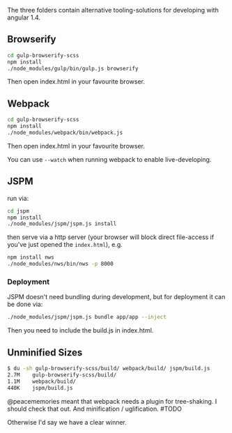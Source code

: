 
The three folders contain alternative tooling-solutions for developing with angular 1.4.

## Browserify

```bash
cd gulp-browserify-scss
npm install
./node_modules/gulp/bin/gulp.js browserify
```

Then open index.html in your favourite browser.

## Webpack

```bash
cd gulp-browserify-scss
npm install
./node_modules/webpack/bin/webpack.js
```

Then open index.html in your favourite browser.

You can use `--watch` when running webpack to enable live-developing.

## JSPM

run via:

``` bash
cd jspm
npm install
./node_modules/jspm/jspm.js install
```

then serve via a http server (your browser will block direct file-access if you've just opened the `index.html`), e.g.

``` bash
npm install nws
./node_modules/nws/bin/nws -p 8000
```

### Deployment

JSPM doesn't need bundling during development, but for deployment it can be done via:

``` bash
./node_modules/jspm/jspm.js bundle app/app --inject
```

Then you need to include the build.js in index.html.

## Unminified Sizes

```bash
$ du -sh gulp-browserify-scss/build/ webpack/build/ jspm/build.js
2.7M    gulp-browserify-scss/build/
1.1M    webpack/build/
440K    jspm/build.js
```

@peacememories meant that webpack needs a plugin for tree-shaking. I should check that out. And minification / uglification. #TODO

Otherwise I'd say we have a clear winner.
